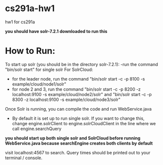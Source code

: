 # cs291a-hw1
hw1 for cs291a

**you should have solr-7.2.1 downloaded to run this**

How to Run:
=================
To start up solr (you should be in the directory solr-7.2.1):
-run the command "bin/solr start" for single solr
For SolrCloud:
- for the leader node, run the command "bin/solr start -c -p 8100 -s example/cloud/node1/solr"
- for node 2 and 3, run the command "bin/solr start -c -p 8200 -z localhost:9100 -s example/cloud/node2/solr" and "bin/solr start -c -p 8300 -z localhost:9100 -s example/cloud/node3/solr"

Once Solr is running, you can compile the code and run WebService.java
- By default it is set up to run single solr. If you want to change this, change engine.solrClient to engine.solrCloudClient in the line where we call engine.searchQuery

**you should start up both single solr and SolrCloud before running WebService.java because searchEngine creates both clients by default**

visit localhost:4567 to search. Query times should be printed out to your terminal / console.

